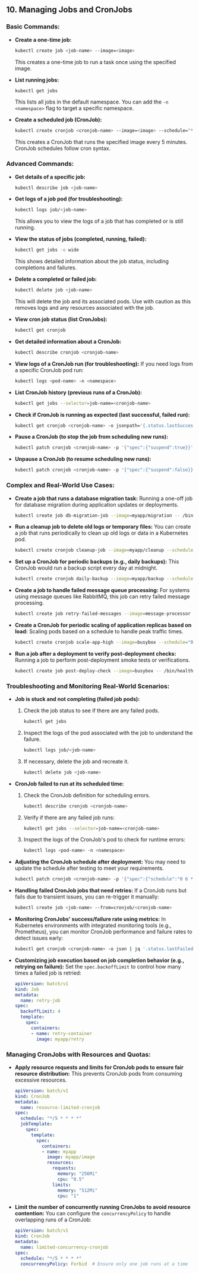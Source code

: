 ## **10. Managing Jobs and CronJobs**

### Basic Commands:

- **Create a one-time job:**
  ```sh
  kubectl create job <job-name> --image=<image>
  ```
  This creates a one-time job to run a task once using the specified image.

- **List running jobs:**
  ```sh
  kubectl get jobs
  ```
  This lists all jobs in the default namespace. You can add the `-n <namespace>` flag to target a specific namespace.

- **Create a scheduled job (CronJob):**
  ```sh
  kubectl create cronjob <cronjob-name> --image=<image> --schedule="*/5 * * * *"
  ```
  This creates a CronJob that runs the specified image every 5 minutes. CronJob schedules follow cron syntax.

### Advanced Commands:

- **Get details of a specific job:**
  ```sh
  kubectl describe job <job-name>
  ```

- **Get logs of a job pod (for troubleshooting):**
  ```sh
  kubectl logs job/<job-name>
  ```
  This allows you to view the logs of a job that has completed or is still running.

- **View the status of jobs (completed, running, failed):**
  ```sh
  kubectl get jobs -o wide
  ```
  This shows detailed information about the job status, including completions and failures.

- **Delete a completed or failed job:**
  ```sh
  kubectl delete job <job-name>
  ```
  This will delete the job and its associated pods. Use with caution as this removes logs and any resources associated with the job.

- **View cron job status (list CronJobs):**
  ```sh
  kubectl get cronjob
  ```

- **Get detailed information about a CronJob:**
  ```sh
  kubectl describe cronjob <cronjob-name>
  ```

- **View logs of a CronJob run (for troubleshooting):**
  If you need logs from a specific CronJob pod run:
  ```sh
  kubectl logs <pod-name> -n <namespace>
  ```

- **List CronJob history (previous runs of a CronJob):**
  ```sh
  kubectl get jobs --selector=job-name=<cronjob-name>
  ```

- **Check if CronJob is running as expected (last successful, failed run):**
  ```sh
  kubectl get cronjob <cronjob-name> -o jsonpath='{.status.lastSuccessfulTime}'
  ```

- **Pause a CronJob (to stop the job from scheduling new runs):**
  ```sh
  kubectl patch cronjob <cronjob-name> -p '{"spec":{"suspend":true}}'
  ```

- **Unpause a CronJob (to resume scheduling new runs):**
  ```sh
  kubectl patch cronjob <cronjob-name> -p '{"spec":{"suspend":false}}'
  ```

### Complex and Real-World Use Cases:

- **Create a job that runs a database migration task:**
  Running a one-off job for database migration during application updates or deployments.
  ```sh
  kubectl create job db-migration-job --image=myapp/migration -- /bin/migrate --apply
  ```

- **Run a cleanup job to delete old logs or temporary files:**
  You can create a job that runs periodically to clean up old logs or data in a Kubernetes pod.
  ```sh
  kubectl create cronjob cleanup-job --image=myapp/cleanup --schedule="0 0 * * *" -- /bin/cleanup
  ```

- **Set up a CronJob for periodic backups (e.g., daily backups):**
  This CronJob would run a backup script every day at midnight.
  ```sh
  kubectl create cronjob daily-backup --image=myapp/backup --schedule="0 0 * * *" -- /bin/backup --all-databases
  ```

- **Create a job to handle failed message queue processing:**
  For systems using message queues like RabbitMQ, this job can retry failed message processing.
  ```sh
  kubectl create job retry-failed-messages --image=message-processor -- /bin/retry --queue=failed-messages
  ```

- **Create a CronJob for periodic scaling of application replicas based on load:**
  Scaling pods based on a schedule to handle peak traffic times.
  ```sh
  kubectl create cronjob scale-app-high --image=busybox --schedule="0 9 * * *" -- /bin/scale --replicas=10
  ```

- **Run a job after a deployment to verify post-deployment checks:**
  Running a job to perform post-deployment smoke tests or verifications.
  ```sh
  kubectl create job post-deploy-check --image=busybox -- /bin/healthcheck --url=http://my-app-service
  ```

### Troubleshooting and Monitoring Real-World Scenarios:

- **Job is stuck and not completing (failed job pods):**
  1. Check the job status to see if there are any failed pods.
     ```sh
     kubectl get jobs
     ```
  2. Inspect the logs of the pod associated with the job to understand the failure.
     ```sh
     kubectl logs job/<job-name>
     ```
  3. If necessary, delete the job and recreate it.
     ```sh
     kubectl delete job <job-name>
     ```

- **CronJob failed to run at its scheduled time:**
  1. Check the CronJob definition for scheduling errors.
     ```sh
     kubectl describe cronjob <cronjob-name>
     ```
  2. Verify if there are any failed job runs:
     ```sh
     kubectl get jobs --selector=job-name=<cronjob-name>
     ```
  3. Inspect the logs of the CronJob's pod to check for runtime errors:
     ```sh
     kubectl logs <pod-name> -n <namespace>
     ```

- **Adjusting the CronJob schedule after deployment:**
  You may need to update the schedule after testing to meet your requirements.
  ```sh
  kubectl patch cronjob <cronjob-name> -p '{"spec":{"schedule":"0 6 * * *"}}'
  ```

- **Handling failed CronJob jobs that need retries:**
  If a CronJob runs but fails due to transient issues, you can re-trigger it manually:
  ```sh
  kubectl create job <job-name> --from=cronjob/<cronjob-name>
  ```

- **Monitoring CronJobs' success/failure rate using metrics:**
  In Kubernetes environments with integrated monitoring tools (e.g., Prometheus), you can monitor CronJob performance and failure rates to detect issues early:
  ```sh
  kubectl get cronjob <cronjob-name> -o json | jq '.status.lastFailedTime'
  ```

- **Customizing job execution based on job completion behavior (e.g., retrying on failure):**
  Set the `spec.backoffLimit` to control how many times a failed job is retried:
  ```yaml
  apiVersion: batch/v1
  kind: Job
  metadata:
    name: retry-job
  spec:
    backoffLimit: 4
    template:
      spec:
        containers:
        - name: retry-container
          image: myapp/retry
  ```

### Managing CronJobs with Resources and Quotas:

- **Apply resource requests and limits for CronJob pods to ensure fair resource distribution:**
  This prevents CronJob pods from consuming excessive resources.
  ```yaml
  apiVersion: batch/v1
  kind: CronJob
  metadata:
    name: resource-limited-cronjob
  spec:
    schedule: "*/5 * * * *"
    jobTemplate:
      spec:
        template:
          spec:
            containers:
            - name: myapp
              image: myapp/image
              resources:
                requests:
                  memory: "256Mi"
                  cpu: "0.5"
                limits:
                  memory: "512Mi"
                  cpu: "1"
  ```

- **Limit the number of concurrently running CronJobs to avoid resource contention:**
  You can configure the `concurrencyPolicy` to handle overlapping runs of a CronJob:
  ```yaml
  apiVersion: batch/v1
  kind: CronJob
  metadata:
    name: limited-concurrency-cronjob
  spec:
    schedule: "*/5 * * * *"
    concurrencyPolicy: Forbid  # Ensure only one job runs at a time
  ```
